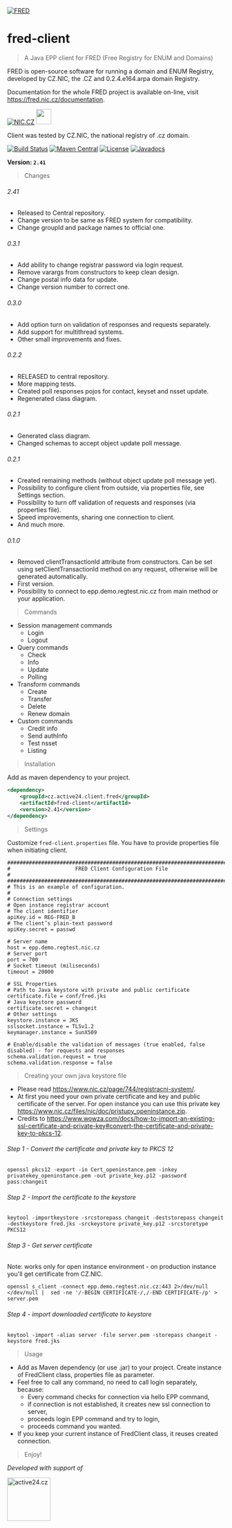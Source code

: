 [![FRED](https://fred.nic.cz/documentation/html/_static/fred-logo.png)](https://fred.nic.cz)
# fred-client 
> A Java EPP client for FRED (Free Registry for ENUM and Domains)

FRED is open-source software for running a domain and ENUM Registry, developed by CZ.NIC, the .CZ and 0.2.4.e164.arpa domain Registry.

Documentation for the whole FRED project is available on-line, visit https://fred.nic.cz/documentation.

[![NIC.CZ](https://upload.wikimedia.org/wikipedia/commons/f/f8/Logo_CZ.NIC.svg)](https://nic.cz)
<img src="https://www.iconsdb.com/icons/preview/green/ok-xxl.png" width="35">

Client was tested by CZ.NIC, the national registry of .cz domain. 

[![Build Status](https://travis-ci.com/novotnyradek/fred-client.svg?branch=master)](https://travis-ci.com/novotnyradek/fred-client)
[![Maven Central](https://maven-badges.herokuapp.com/maven-central/cz.active24.client.fred/fred-client/badge.svg)](https://maven-badges.herokuapp.com/maven-central/io.github.novotnyradek/fred-client)
[![License](https://img.shields.io/badge/license-Apache%202-blue.svg)](https://raw.githubusercontent.com/novotnyradek/fred-client/master/LICENSE)
[![Javadocs](https://www.javadoc.io/badge/cz.active24.client.fred/fred-client.svg)](https://www.javadoc.io/doc/io.github.novotnyradek/fred-client)

**Version: `2.41`**
> Changes
###### 2.41
* Released to Central repository.
* Change version to be same as FRED system for compatibility.
* Change groupId and package names to official one.
###### 0.3.1
* Add ability to change registrar password via login request.
* Remove varargs from constructors to keep clean design.
* Change postal info data for update.
* Change version number to correct one.
###### 0.3.0
* Add option turn on validation of responses and requests separately.
* Add support for multithread systems.
* Other small improvements and fixes.
###### 0.2.2
* RELEASED to central repository.
* More mapping tests.
* Created poll responses pojos for contact, keyset and nsset update.
* Regenerated class diagram.
###### 0.2.1
* Generated class diagram.
* Changed schemas to accept object update poll message.
###### 0.2.1
* Created remaining methods (without object update poll message yet).
* Possibility to configure client from outside, via properties file, see Settings section.
* Possibility to turn off validation of requests and responses (via properties file).
* Speed improvements, sharing one connection to client.
* And much more.
###### 0.1.0
* Removed clientTransactionId attribute from constructors. Can be set using setClientTransactionId method on any request, otherwise will be generated automatically.
* First version.
* Possibility to connect to epp.demo.regtest.nic.cz from main method or your application.

> Commands
* Session management commands
    * Login
    * Logout
* Query commands
    * Check
    * Info
    * Update
    * Polling
* Transform commands
    * Create
    * Transfer
    * Delete
    * Renew domain
* Custom commands
    * Credit info
    * Send authInfo
    * Test nsset
    * Listing

> Installation

Add as maven dependency to your project.

```xml
<dependency>
    <groupId>cz.active24.client.fred</groupId>
    <artifactId>fred-client</artifactId>
    <version>2.41</version>
</dependency>
```

> Settings

Customize `fred-client.properties` file. You have to provide properties file when initiating client.

```properties
###############################################################################
#                     FRED Client Configuration File                          #
###############################################################################
# This is an example of configuration.
#
# Connection settings
# Open instance registrar account
# The client identifier
apiKey.id = REG-FRED_B
# The client’s plain-text password
apiKey.secret = passwd

# Server name
host = epp.demo.regtest.nic.cz
# Server port
port = 700
# Socket timeout (miliseconds)
timeout = 20000

# SSL Properties
# Path to Java keystore with private and public certificate
certificate.file = conf/fred.jks
# Java keystore password
certificate.secret = changeit
# Other settings
keystore.instance = JKS
sslsocket.instance = TLSv1.2
keymanager.instance = SunX509

# Enable/disable the validation of messages (true enabled, false disabled) - for requests and responses
schema.validation.request = true
schema.validation.response = false
```

> Creating your own java keystore file
* Please read https://www.nic.cz/page/744/registracni-system/.
* At first you need your own private certificate and key and public certificate of the server. For open instance you can use this private key https://www.nic.cz/files/nic/doc/pristupy_openinstance.zip.
* Credits to https://www.wowza.com/docs/how-to-import-an-existing-ssl-certificate-and-private-key#convert-the-certificate-and-private-key-to-pkcs-12.

###### Step 1 - Convert the certificate and private key to PKCS 12
`openssl pkcs12 -export -in Cert_openinstance.pem -inkey privatekey_openinstance.pem -out private_key.p12 -password pass:changeit`

###### Step 2 - Import the certificate to the keystore 
`keytool -importkeystore -srcstorepass changeit -deststorepass changeit -destkeystore fred.jks -srckeystore private_key.p12 -srcstoretype PKCS12`
###### Step 3 - Get server certificate
Note: works only for open instance environment - on production instance you'll get certificate from CZ.NIC.

`openssl s_client -connect epp.demo.regtest.nic.cz:443 2>/dev/null </dev/null |  sed -ne '/-BEGIN CERTIFICATE-/,/-END CERTIFICATE-/p' > server.pem`

###### Step 4 - import downloaded certificate to keystore
`keytool -import -alias server -file server.pem -storepass changeit -keystore fred.jks`

> Usage
* Add as Maven dependency (or use .jar) to your project. Create instance of FredClient class, properties file as parameter.
* Feel free to call any command, no need to call login separately, because:
  * Every command checks for connection via hello EPP command,
  * if connection is not established, it creates new ssl connection to server,
  * proceeds login EPP command and try to login,
  * proceeds command you wanted.
* If you keep your current instance of FredClient class, it reuses created connection.

> Enjoy!

_Developed with support of_

<a href="active24.cz"><img src="https://www.active24.cz/-a613---ulAbDIG8/logo-active24-og.png?_linka=a1695" width="100" alt="active24.cz"></a>
